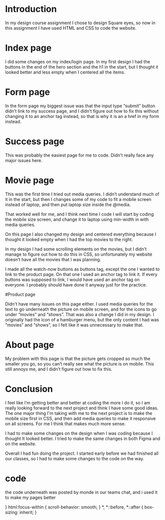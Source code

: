 # Introduction 

 In my design course assignment I chose to design Square eyes, so now in this assignment I have used HTML and CSS to code the website. 

 # Index page 

I did some changes on my index/login page. In my first design I had the buttons in the end of the hero section and the h1 in the start, but I thought it looked better and less empty when I centered all the items. 

 # Form page 

In the form page my biggest issue was that the input type “submit” button didn’t link to my success page, and I didn’t figure out how to fix this without changing it to an anchor tag instead, so that is why it is an a href in my form instead.  

 # Success page 

This was probably the easiest page for me to code. Didn't really face any major issues here. 

 # Movie page 

This was the first time I tried out media queries. I didn’t understand much of it in the start, but then I changes some of my code to fit a mobile screen instead of laptop, and then put laptop size inside the @media.  

That worked well for me, and I think next time I code I will start by coding the mobile size screen, and change it to laptop using min-width in with media queries. 

On this page I also changed my design and centered everything because I thought it looked empty when I had the top movies to the right. 

In my design I had some scrolling elements on the movies, but I didn’t manage to figure out how to do this in CSS, so unfortunately my website doesn’t have all the movies that I was planning. 

I made all the watch-now buttons as buttons tag, except the one I wanted to link to the product page. On that one I used an anchor tag to link it. If every buttons was supposed to link, I would have used an anchor tag on everyone. I probably should have done it anyway just for the practice.  

 #Product page 

 Didn't have many issues on this page either. I used media queries for the text to go underneath the picture on mobile screen, and for the icons to go under “movies” and “shows”. That was also a change I did in my design. I originally had the icon of a hamburger menu, but the only content I had was “movies” and “shows”, so I felt like it was unnecessary to make that. 

 # About page 

My problem with this page is that the picture gets cropped so much the smaller you go, so you can’t really see what the picture is on mobile. This still annoys me, and I didn’t figure out how to fix this. 

 # Conclusion 

I feel like I’m getting better and better at coding the more I do it, so I am really looking forward to the next project and think I have some good ideas. The one major thing I'm taking with me to the next project is to make the mobile size first in CSS, and then add media queries to make it responsive on all screens. For me I think that makes much more sense. 

I had to make some changes on the design when I was coding because I thought It looked better. I tried to make the same changes in both Figma and on the website. 

Overall I had fun doing the project. I started early before we had finished all our classes, so I had to make some changes to the code on the way. 

# code
the code underneath was posted by monde in our teams chat, and i used it to make my pages better 

}
html:focus-within {
  scroll-behavior: smooth;
}
*,
*::before,
*::after {
  box-sizing: inherit;
}

